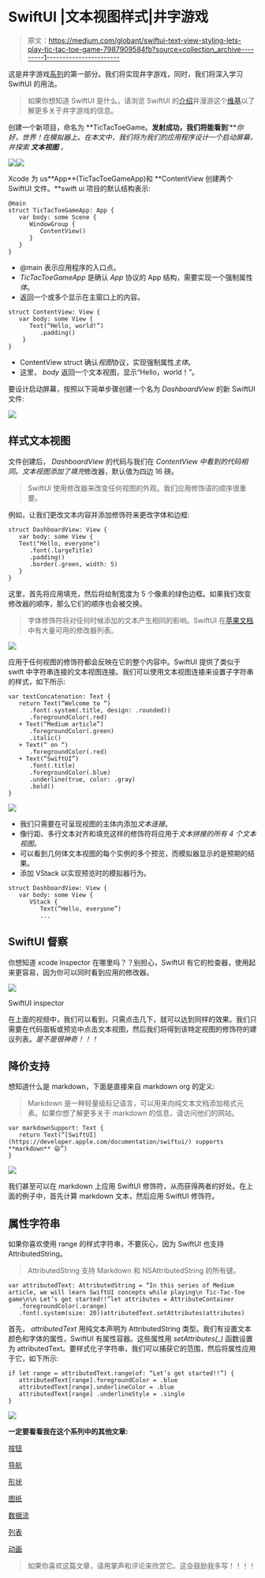 # SwiftUI |文本视图样式|井字游戏

> 原文：<https://medium.com/globant/swiftui-text-view-styling-lets-play-tic-tac-toe-game-7987909584fb?source=collection_archive---------1----------------------->

这是井字游戏[系列](/globant/swiftui-complete-guide-with-tic-tac-toe-game-ae2fea4f980e)的第一部分。我们将实现井字游戏，同时，我们将深入学习 SwiftUI 的用法。

> 如果你想知道 SwiftUI 是什么，请浏览 SwiftUI 的[介绍](/globant/dive-into-amazing-world-of-swiftui-f35a25c5e9ce)并漫游这个[维基](https://en.wikipedia.org/wiki/Tic-tac-toe)以了解更多关于井字游戏的信息。

创建一个新项目，命名为 **TicTacToeGame。**发射成功，我们将能看到**’***你好，世界！在模拟器上。在本文中，我们将为我们的应用程序设计一个启动屏幕，并探索 ***文本视图*** 。*

![](img/d1787e1e45ec32c30bc8c4af69602eda.png)![](img/91591dcc967d47032f01951bc81ac586.png)

Xcode 为 us**<project name>App**(TicTacToeGameApp)和 **ContentView 创建两个 SwiftUI 文件。**swift ui 项目的默认结构表示:

```
@main
struct TicTacToeGameApp: App {
   var body: some Scene {
      WindowGroup {
         ContentView()
      }
   }
}
```

*   @main 表示应用程序的入口点。
*   *TicTacToeGameApp* 是确认 *App* 协议的 App 结构，需要实现一个强制属性*体*。
*   返回一个或多个显示在主窗口上的内容。

```
struct ContentView: View {
   var body: some View {
      Text(“Hello, world!”)
         .padding()
    }
}
```

*   ContentView struct 确认*视图*协议，实现强制属性*主体*。
*   这里， *body* 返回一个文本视图，显示“Hello，world！”。

要设计启动屏幕，按照以下简单步骤创建一个名为 *DashboardView* 的新 SwiftUI 文件:

![](img/8b5616a8c8b21c8edbbf599a45605d0a.png)

## 样式文本视图

文件创建后， *DashboardView* 的代码与我们在 *ContentView 中看到的代码相同。*文本视图添加了*填充*修改器，默认值为四边 16 磅。

> SwiftUI 使用修改器来改变任何视图的外观。我们应用修饰语的顺序很重要。

例如，让我们更改文本内容并添加修饰符来更改字体和边框:

```
struct DashboardView: View {
   var body: some View {
   Text("Hello, everyone")
      .font(.largeTitle)
      .padding()
      .border(.green, width: 5)
   }
}
```

这里，首先将应用填充，然后将绘制宽度为 5 个像素的绿色边框。如果我们改变修改器的顺序，那么它们的顺序也会被交换。

> 字体修饰符将对任何时候添加的文本产生相同的影响。SwiftUI 在[苹果文档](https://developer.apple.com/documentation/swiftui/text)中有大量可用的修改器列表。

![](img/777328d66aef940a834e26aba3bb62eb.png)

应用于任何视图的修饰符都会反映在它的整个内容中。SwiftUI 提供了类似于 swift 中字符串连接的文本视图连接。我们可以使用文本视图连接来设置子字符串的样式，如下所示:

```
var textConcatenation: Text {
   return Text(“Welcome to “)
      .font(.system(.title, design: .rounded))
      .foregroundColor(.red)
   + Text(“Medium article”)
      .foregroundColor(.green)
      .italic()
   + Text(“ on “)
      .foregroundColor(.red)
   + Text(“SwiftUI”)
      .font(.title)
      .foregroundColor(.blue)
      .underline(true, color: .gray)
      .bold()
}
```

![](img/748e28c55baf72387cac287ec3621a9c.png)

*   我们只需要在可呈现视图的主体内添加*文本连接*。
*   像行距、多行文本对齐和填充这样的修饰符将应用于*文本拼接的所有 4 个文本视图。*
*   可以看到几何体文本视图的每个实例的多个预览，而模拟器显示的是预期的结果。
*   添加 VStack 以实现预览时的模拟器行为。

```
struct DashboardView: View {
   var body: some View {
      VStack {
         Text(“Hello, everyone”)
         ...
```

## **SwiftUI 督察**

你想知道 xcode Inspector 在哪里吗？？别担心，SwiftUI 有它的检查器，使用起来更容易，因为你可以同时看到应用的修改器。

![](img/c6602d530fdb9102126962000aff46a0.png)

SwiftUI inspector

在上面的视频中，我们可以看到，只需点击几下，就可以达到同样的效果。我们只需要在代码面板或预览中点击文本视图，然后我们将得到该特定视图的修饰符的建议列表。*是不是很神奇！！！*

## 降价支持

想知道什么是 markdown，下面是直接来自 markdown org 的定义:

> Markdown 是一种轻量级标记语言，可以用来向纯文本文档添加格式元素。如果你想了解更多关于 markdown 的信息，请访问他们的网站。

```
var markdownSupport: Text {
   return Text(“[SwiftUI](https://developer.apple.com/documentation/swiftui/) supports **markdown** 😄”)
}
```

![](img/5df0c32315f11d89588d320edc5b39a4.png)

我们甚至可以在 markdown 上应用 SwiftUI 修饰符，从而获得两者的好处。在上面的例子中，首先计算 markdown 文本，然后应用 SwiftUI 修饰符。

## 属性字符串

如果你喜欢使用 range 的样式字符串，不要灰心，因为 SwiftUI 也支持 AttributedString。

> AttributedString 支持 Markdown 和 NSAttributedString 的所有键。

```
var attributedText: AttributedString = “In this series of Medium article, we will learn SwiftUI concepts while playing\n Tic-Tac-Toe game\n\n Let’s get started!!”let attributes = AttributeContainer
   .foregroundColor(.orange)
   .font(.system(size: 20))attributedText.setAttributes(attributes)
```

首先， *attributedText* 用纯文本声明为 AttributedString 类型。我们有设置文本颜色和字体的属性，SwiftUI 有属性容器。这些属性用 *setAttributes(_)* 函数设置为 attributedText。要样式化子字符串，我们可以捕获它的范围，然后将属性应用于它，如下所示:

```
if let range = attributedText.range(of: “Let’s get started!!”) {
   attributedText[range].foregroundColor = .blue
   attributedText[range].underlineColor = .blue
   attributedText[range] .underlineStyle = .single
}
```

![](img/be4d41e05463375c6b6bcfc74304bb50.png)

**一定要看看我在这个系列中的其他文章:**

[按钮](/@roy11manisha/swiftui-tic-tac-toe-game-button-154a35997bc)

[导航](/@roy11manisha/swiftui-navigation-tic-tac-toe-game-d05d52cf4636)

[形状](/@roy11manisha/swiftui-shapes-tic-tac-toe-game-376073b11102)

[图纸](/@roy11manisha/swiftui-drawing-tic-tac-toe-game-71fae0d46381)

[数据流](/@roy11manisha/swiftui-data-flow-tic-tac-toe-game-bace4fbeb3ac)

[列表](/@roy11manisha/swiftui-list-tic-tac-toe-game-8ad7aaa4050)

[动画](/@roy11manisha/swiftui-animation-tic-tac-toe-game-4ffe37aba0b8)

> 如果你喜欢这篇文章，请用掌声和评论来欣赏它。这会鼓励我多写！！！！
